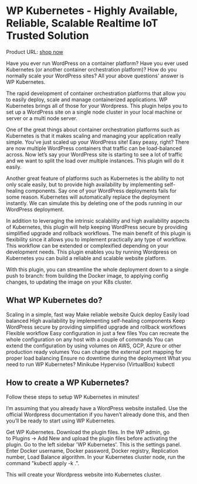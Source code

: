 # WP Kubernetes - Highly Available, Reliable, Scalable Realtime IoT Trusted Solution

Product URL: [shop now](https://garazlab.com/product/wp-kubernetes-highly-available-reliable-scalable-realtime-iot-trusted-solution/)

Have you ever run WordPress on a container platform? Have you ever used Kubernetes (or another container orchestration platform)? How do you normally scale your WordPress sites? All your above questions' answer is WP Kubernetes.

The rapid development of container orchestration platforms that allow you to easily deploy, scale and manage containerized applications. WP Kubernetes brings all of those for your Wordpress. This plugin helps you to set up a WordPress site on a single node cluster in your local machine or server or a multi node server.

One of the great things about container orchestration platforms such as Kubernetes is that it makes scaling and managing your application really simple. You’ve just scaled up your WordPress site! Easy peasy, right? There are now multiple WordPress containers that traffic can be load-balanced across. Now let’s say your WordPress site is starting to see a lot of traffic and we want to split the load over multiple instances. This plugin will do it easily.

Another great feature of platforms such as Kubernetes is the ability to not only scale easily, but to provide high availability by implementing self-healing components. Say one of your WordPress deployments fails for some reason. Kubernetes will automatically replace the deployment instantly. We can simulate this by deleting one of the pods running in our WordPress deployment.

In addition to leveraging the intrinsic scalability and high availability aspects of Kubernetes, this plugin will help keeping WordPress secure by providing simplified upgrade and rollback workflows. The main benefit of this plugin is flexibility since it allows you to implement practically any type of workflow. This workflow can be extended or complexified depending on your development needs. This plugin enables you by running Wordpress on Kubernetes you can build a reliable and scalable website platform.

With this plugin, you can streamline the whole deployment down to a single push to branch: from building the Docker image, to applying config changes, to updating the image on your K8s cluster.

## What WP Kubernetes do?
Scaling in a simple, fast way
Make reliable website
Quick deploy
Easily load balanced
High availability by implementing self-healing components
Keep WordPress secure by providing simplified upgrade and rollback workflows
Flexible workflow
Easy configuration in just a few files
You can recreate the whole configuration on any host with a couple of commands
You can extend the configuration by using volumes on AWS, GCP, Azure or other production ready volumes
You can change the external port mapping for proper load balancing
Ensure no downtime during the deployment
What you need to run WP Kubernetes?
Minikube
Hyperviso (VirtualBox)
kubectl

## How to create a WP Kubernetes?

Follow these steps to setup WP Kubernetes in minutes!

I’m assuming that you already have a WordPress website installed. Use the official Wordpress documentation if you haven’t already done this, and then you’ll be ready to start using WP Kubernetes.

Get WP Kubernetes. Download the plugin files.
In the WP admin, go to Plugins -> Add New and upload the plugin files before activating the plugin.
Go to the left sidebar 'WP Kubernetes'. This is the settings panel.
Enter Docker username, Docker password, Docker registry, Replication number, Load Balance algorithm.
In your Kubernetes cluster node, run the command "kubectl apply -k .".

This will create your Wordpress website into Kubernetes cluster.
